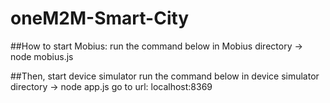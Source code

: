 # oneM2M-Smart-City

##How to start Mobius:
run the command below in Mobius directory
-> node mobius.js

##Then, start device simulator
run the command below in device simulator directory
-> node app.js
go to url: localhost:8369


